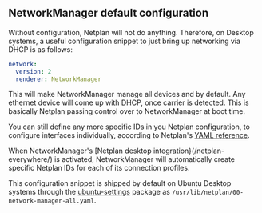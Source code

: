 ## NetworkManager default configuration

Without configuration, Netplan will not do anything. Therefore, on Desktop
systems, a useful configuration snippet to just bring up networking via DHCP is
as follows:

```yaml
network:
  version: 2
  renderer: NetworkManager
```

This will make NetworkManager manage all devices and by default. Any ethernet
device will come up with DHCP, once carrier is detected. This is basically
Netplan passing control over to NetworkManager at boot time.

You can still define any more specific IDs in you Netplan configuration, to
configure interfaces individually, according to Netplan's [YAML reference](/netplan-yaml/).

When NetworkManager's [Netplan desktop integration}(/netplan-everywhere/) is
activated, NetworkManager will automatically create specific Netplan IDs for
each of its connection profiles.

This configuration snippet is shipped by default on Ubuntu Desktop systems
through the [ubuntu-settings](https://launchpad.net/ubuntu/+source/ubuntu-settings)
package as `/usr/lib/netplan/00-network-manager-all.yaml`.
